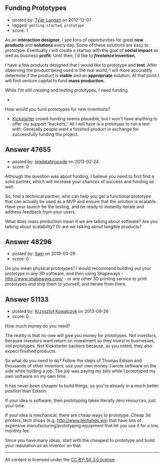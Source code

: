 ## Funding Prototypes

- posted by: [Tyler Langan](https://stackexchange.com/users/-1/21955-tyler-langan) on 2012-12-07
- tagged: `getting-started`, `prototype`
- score: 1

As an **interaction designer**, I see tons of opportunities for great **new products** and **solutions** every day. Some of these solutions are easy to prototype. Eventually I will create a startup with the goal of **social impact** as well as business **profit**. Until then, I'd like to ***freelance* invention**.

I have a few products designed that I would like to prototype and **test**. After observing the product being used in the real world, I will more accurately determine if the product is **viable** and an **appropriate** solution. At that point I will find venture capital to fund **mass production**.

While I'm still creating and testing prototypes, I need funding. 

 - 
How would you fund prototypes for new inventions?

 - [Kickstarter](http://www.kickstarter.com/) crowd-funding seems plausible, but I won't have anything to offer my support "backers." All I will have is a prototype to run a test with. Generally people want a finished product in exchange for successfully funding the project.


## Answer 47655

- posted by: [bigdatatinycode](https://stackexchange.com/users/-1/25166-bigdatatinycode) on 2013-02-24
- score: 0

Although the question was about funding, I believe you need to first find a solid partner, which will increase your chances of success and funding as well.

So, find a technical partner, who can help you get a functional prototype that can actually be used as a MVP and ensure that the solution is scalable. Have your launch be the testing, and be ready to instantly iterate and address feedback from your users.

What does mass production mean if we are talking about software? Are you talking about scalability? Or are we talking about tangible products?



## Answer 48296

- posted by: [Sam](https://stackexchange.com/users/-1/20031-sam) on 2013-03-29
- score: 0

Do you mean physical prototypes? I would recommend building out your prototype in any 3D software, and then using Shapeways - http://www.shapeways.com/ - or any other 3D printing service to print prototypes and ship them to yourself, and iterate from there.


## Answer 51133

- posted by: [Krzysztof Kowalczyk](https://stackexchange.com/users/-1/3945-krzysztof-kowalczyk) on 2013-09-26
- score: 0

<p>How much money do you need?</p>

<p>The reality is that no-one will give you money for prototypes. Not investors, because investors want return on investment so they invest in businesses, not prototypes. Not Kickstarter backers because, as you noted, they also expect finished products.</p>

<p>So what do you need to do? Follow the steps of Thomas Edison and thousands of other inventors: use your own money. I wrote software on the side while holding a job. The job was paying my bills while I prototyped my own software on my own time.</p>

<p>It has never been cheaper to build things, so you're already in a much better position than Edison.</p>

<p>If your idea is software, then prototyping takes literally zero resources, just your time.</p>

<p>If your idea is mechanical, there are cheap ways to prototype. Cheap 3d printers, tech shops (e.g. <a href="http://www.techshop.ws" rel="nofollow">http://www.techshop.ws</a>) that have lots of expensive manufacturing/prototyping equipment that let you use it for a low, monthly fee.</p>

<p>Since you have many ideas, start with the cheapest to prototype and build your reputation as an inventor on that.</p>




---

All content is licensed under the [CC BY-SA 3.0 license](https://creativecommons.org/licenses/by-sa/3.0/).
